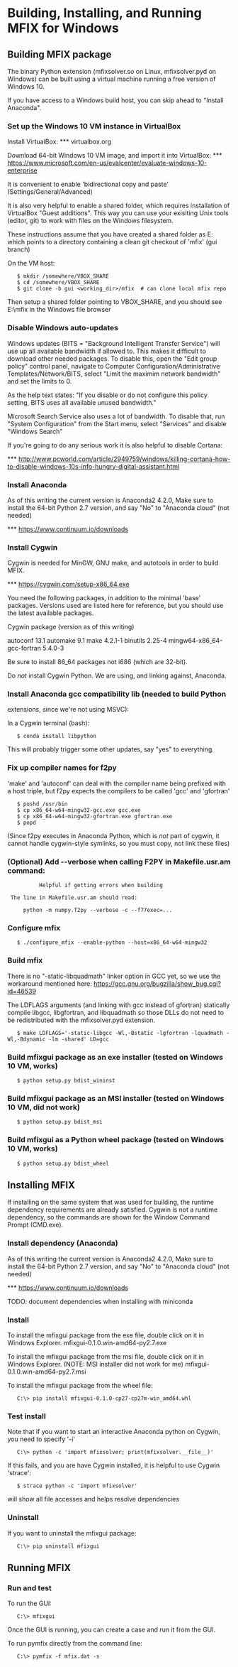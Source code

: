 # Building, Installing, and Running MFIX for Windows

## Building MFIX package

The binary Python extension (mfixsolver.so on Linux, mfixsolver.pyd on Windows)
can be built using a virtual machine running a free version of Windows 10.

If you have access to a Windows build host, you can skip ahead to "Install Anaconda".

### Set up the Windows 10 VM instance in VirtualBox

   Install VirtualBox:
*** virtualbox.org

   Download 64-bit Windows 10 VM image, and import it into VirtualBox:
*** https://www.microsoft.com/en-us/evalcenter/evaluate-windows-10-enterprise

   It is convenient to enable 'bidirectional copy and paste'
   (Settings/General/Advanced)

   It is also very helpful to enable a shared folder, which requires
   installation of VirtualBox "Guest additions".  This way you can use
   your exisiting Unix tools (editor, git) to work with files on the
   Windows filesystem.

   These instructions assume that you have created a shared folder as E:
   which points to a directory containing a clean git checkout of 'mfix'
   (gui branch)

   On the VM host:
```shell
   $ mkdir /somewhere/VBOX_SHARE
   $ cd /somewhere/VBOX_SHARE
   $ git clone -b gui <working_dir>/mfix  # can clone local mfix repo
```

   Then setup a shared folder pointing to VBOX_SHARE, and you should see
   E:\mfix in the Windows file browser


###  Disable Windows auto-updates

   Windows updates (BITS = "Background Intelligent Transfer Service")
   will use up all available bandwidth if allowed to.  This makes it
   difficult to download other needed packages.  To disable this, open
   the "Edit group policy" control panel, navigate to Computer
   Configuration/Administrative Templates/Network/BITS, select "Limit the
   maximim network bandwidth" and set the limits to 0.

   As the help text states: "If you disable or do not configure this policy
   setting, BITS uses all available unused bandwidth."

   Microsoft Search Service also uses a lot of bandwidth. To disable that,
   run "System Configuration" from the Start menu, select "Services"
   and disable "Windows Search"

   If you're going to do any serious work it is also helpful to disable Cortana:

***  http://www.pcworld.com/article/2949759/windows/killing-cortana-how-to-disable-windows-10s-info-hungry-digital-assistant.html


### Install Anaconda
   As of this writing the current version is Anaconda2 4.2.0,
   Make sure to install the 64-bit Python 2.7 version, and
   say "No" to "Anaconda cloud" (not needed)

   *** https://www.continuum.io/downloads


### Install Cygwin

   Cygwin is needed for MinGW, GNU make, and autotools in order to build MFIX.

   *** https://cygwin.com/setup-x86_64.exe

   You need the following packages, in addition to the minimal 'base'
   packages.  Versions used are listed here for reference, but you
   should use the latest available packages.

   Cygwin package                       (version as of this writing)

   autoconf                             13.1
   automake                             9.1
   make                                 4.2.1-1
   binutils                             2.25-4
   mingw64-x86_64-gcc-fortran            5.4.0-3

   Be sure to install 86_64 packages not i686 (which are 32-bit).

   Do *not* install Cygwin Python.  We are using, and linking against,
   Anaconda.



### Install Anaconda gcc compatibility lib (needed to build Python
   extensions, since we're not using MSVC):

   In a Cygwin terminal (bash):
```shell
   $ conda install libpython
```

   This will probably trigger some other updates, say "yes" to everything.


### Fix up compiler names for f2py

   'make' and 'autoconf' can deal with the compiler name being prefixed
   with a host triple, but f2py expects the compilers to be called
   'gcc' and 'gfortran'

```shell
   $ pushd /usr/bin
   $ cp x86_64-w64-mingw32-gcc.exe gcc.exe
   $ cp x86_64-w64-mingw32-gfortran.exe gfortran.exe
   $ popd
```

   (Since f2py executes in Anaconda Python, which is *not* part of cygwin, it
   cannot handle cygwin-style symlinks, so you must copy, not link these files)

### (Optional) Add --verbose when calling F2PY in Makefile.usr.am command:
              Helpful if getting errors when building

     The line in Makefile.usr.am should read:
```shell
     python -m numpy.f2py --verbose -c --f77exec=...
```

### Configure mfix

```shell
   $ ./configure_mfix --enable-python --host=x86_64-w64-mingw32
```

### Build mfix

There is no "-static-libquadmath" linker option in GCC yet, so we use the workaround mentioned here:
https://gcc.gnu.org/bugzilla/show_bug.cgi?id=46539

The LDFLAGS arguments (and linking with gcc instead of gfortran) statically
compile libgcc, libgfortran, and libquadmath so those DLLs do not need to be
redistributed with the mfixsolver.pyd extension.

```shell
   $ make LDFLAGS='-static-libgcc -Wl,-Bstatic -lgfortran -lquadmath -Wl,-Bdynamic -lm -shared' LD=gcc
```

### Build mfixgui package as an exe installer (tested on Windows 10 VM, works)
```shell
   $ python setup.py bdist_wininst
```

### Build mfixgui package as an MSI installer (tested on Windows 10 VM, did not work)
```shell
   $ python setup.py bdist_msi
```

### Build mfixgui as a Python wheel package (tested on Windows 10 VM, works)
```shell
   $ python setup.py bdist_wheel
```


## Installing MFIX

   If installing on the same system that was used for building, the runtime
   dependency requirements are already satisfied. Cygwin is not a runtime
   dependency, so the commands are shown for the Window Command Prompt
   (CMD.exe).

### Install dependency (Anaconda)

   As of this writing the current version is Anaconda2 4.2.0,
   Make sure to install the 64-bit Python 2.7 version, and
   say "No" to "Anaconda cloud" (not needed)

   *** https://www.continuum.io/downloads

   TODO: document dependencies when installing with miniconda

### Install

   To install the mfixgui package from the exe file, double click on it in Windows Explorer.
          mfixgui-0.1.0.win-amd64-py2.7.exe

   To install the mfixgui package from the msi file, double click on it in Windows Explorer. (NOTE: MSI installer did not work for me)
          mfixgui-0.1.0.win-amd64-py2.7.msi

   To install the mfixgui package from the wheel file:
```shell
   C:\> pip install mfixgui-0.1.0-cp27-cp27m-win_amd64.whl
```

### Test install

   Note that if you want to start an interactive Anaconda python on
   Cygwin, you need to specify '-i'

```shell
   C:\> python -c 'import mfixsolver; print(mfixsolver.__file__)'
```

   If this fails, and you are have Cygwin installed, it is helpful to use Cygwin 'strace':

```shell
   $ strace python -c 'import mfixsolver'
```
   will show all file accesses and helps resolve dependencies

### Uninstall
   If you want to uninstall the mfixgui package:
```shell
   C:\> pip uninstall mfixgui
```

## Running MFIX

### Run and test
   To run the GUI:
```shell
   C:\> mfixgui
```

   Once the GUI is running, you can create a case and run it from the GUI.

   To run pymfix directly from the command line:
```shell
   C:\> pymfix -f mfix.dat -s
```
